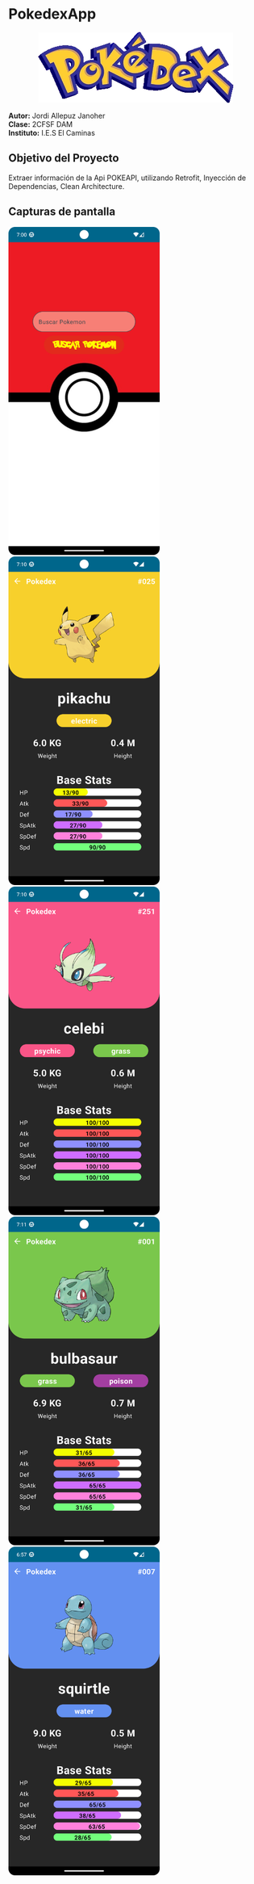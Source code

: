 # PokedexApp

<p align="center">
 <img src="https://github.com/Jordi-Allepuz/PokedexV2/blob/master/app/src/main/res/drawable/pokedexlogo.webp">
</p>
 
**Autor:** Jordi Allepuz Janoher  
**Clase:** 2CFSF DAM  
**Instituto:** I.E.S El Caminas

## Objetivo del Proyecto
Extraer información de la Api POKEAPI, utilizando Retrofit, Inyección de Dependencias, Clean Architecture. 

## Capturas de pantalla

<p>
  <img src="https://github.com/Jordi-Allepuz/PokedexV2/blob/master/app/src/main/res/drawable/captura4.png" style="width:300px; height:auto;">
  <img src="https://github.com/Jordi-Allepuz/PokedexV2/blob/master/app/src/main/res/drawable/captura5.png" style="width:300px; height:auto;">
  <img src="https://github.com/Jordi-Allepuz/PokedexV2/blob/master/app/src/main/res/drawable/captura6.png" style="width:300px; height:auto;">
  <img src="https://github.com/Jordi-Allepuz/PokedexV2/blob/master/app/src/main/res/drawable/captura7.png" style="width:300px; height:auto;">
  <img src="https://github.com/Jordi-Allepuz/PokedexV2/blob/master/app/src/main/res/drawable/captura1.png" style="width:300px; height:auto;">
</p>
